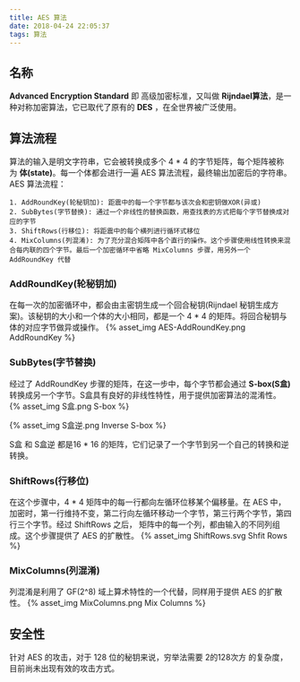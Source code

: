 ```yaml
---
title: AES 算法
date: 2018-04-24 22:05:37
tags: 算法
---
```


## 名称
**Advanced Encryption Standard** 即 高级加密标准，又叫做 **Rijndael算法**，是一种对称加密算法，它已取代了原有的 **DES** ，在全世界被广泛使用。

## 算法流程
算法的输入是明文字符串，它会被转换成多个 4 * 4 的字节矩阵，每个矩阵被称为 **体(state)**。每一个体都会进行一遍 AES 算法流程，最终输出加密后的字符串。
AES 算法流程：

    1. AddRoundKey(轮秘钥加): 距震中的每一个字节都与该次会和密钥做XOR(异或)
    2. SubBytes(字节替换): 通过一个非线性的替换函数，用查找表的方式把每个字节替换成对应的字节
    3. ShiftRows(行移位): 将距震中的每个横列进行循环式移位
    4. MixColumns(列混淆): 为了充分混合矩阵中各个直行的操作。这个步骤使用线性转换来混合每内联的四个字节。最后一个加密循环中省略 MixColumns 步骤，用另外一个 AddRoundKey 代替

### AddRoundKey(轮秘钥加)
在每一次的加密循环中，都会由主密钥生成一个回合秘钥(Rijndael 秘钥生成方案)。该秘钥的大小和一个体的大小相同，都是一个 4 * 4 的矩阵。将回合秘钥与体的对应字节做异或操作。
{% asset_img AES-AddRoundKey.png AddRoundKey %}

### SubBytes(字节替换)
经过了 AddRoundKey 步骤的矩阵，在这一步中，每个字节都会通过 **S-box(S盒)** 转换成另一个字节。S盒具有良好的非线性特性，用于提供加密算法的混淆性。
{% asset_img S盒.png S-box %}

{% asset_img S盒逆.png Inverse S-box %}


S盒 和 S盒逆 都是16 * 16 的矩阵，它们记录了一个字节到另一个自己的转换和逆转换。

### ShiftRows(行移位)
在这个步骤中，4 * 4 矩阵中的每一行都向左循环位移某个偏移量。在 AES 中， 加密时，第一行维持不变，第二行向左循环移动一个字节，第三行两个字节，第四行三个字节。经过 ShiftRows 之后， 矩阵中的每一个列，都由输入的不同列组成。这个步骤提供了 AES 的扩散性。
{% asset_img ShiftRows.svg Shfit Rows %}


### MixColumns(列混淆)
列混淆是利用了 GF(2^8) 域上算术特性的一个代替，同样用于提供 AES 的扩散性。
{% asset_img MixColumns.png Mix Columns %}


## 安全性
针对 AES 的攻击，对于 128 位的秘钥来说，穷举法需要 2的128次方 的复杂度， 目前尚未出现有效的攻击方式。